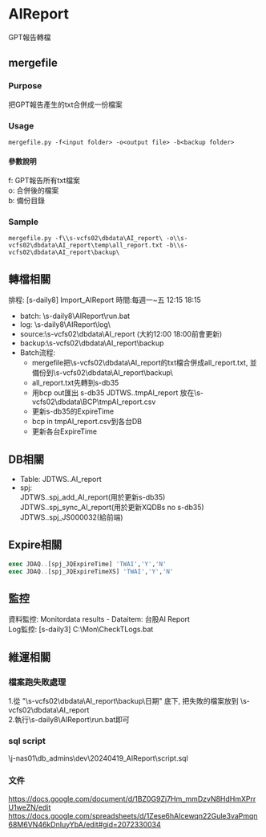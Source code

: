 # AIReport
GPT報告轉檔

## mergefile
### Purpose
把GPT報告產生的txt合併成一份檔案
### Usage
```
mergefile.py -f<input folder> -o<output file> -b<backup folder>
```
#### 參數說明
f: GPT報告所有txt檔案  
o: 合併後的檔案  
b: 備份目錄  
### Sample
```
mergefile.py -f\\s-vcfs02\dbdata\AI_report\ -o\\s-vcfs02\dbdata\AI_report\temp\all_report.txt -b\\s-vcfs02\dbdata\AI_report\backup\
```

## 轉檔相關
排程: [s-daily8] Import_AIReport 
時間:每週一~五 12:15 18:15
* batch: \\s-daily8\AIReport\run.bat
* log: \\s-daily8\AIReport\log\
* source:\\s-vcfs02\dbdata\AI_report  (大約12:00 18:00前會更新)
* backup:\\s-vcfs02\dbdata\AI_report\backup
* Batch流程:
  - mergefile把\\s-vcfs02\dbdata\AI_report的txt檔合併成all_report.txt, 並備份到\\s-vcfs02\dbdata\AI_report\backup\
  - all_report.txt先轉到s-db35
  - 用bcp out匯出 s-db35 JDTWS..tmpAI_report 放在\\s-vcfs02\dbdata\BCP\tmpAI_report.csv
  - 更新s-db35的ExpireTime
  - bcp in tmpAI_report.csv到各台DB
  - 更新各台ExpireTime

## DB相關
* Table: JDTWS..AI_report  
* spj:  
  JDTWS..spj_add_AI_report(用於更新s-db35)  
  JDTWS..spj_sync_AI_report(用於更新XQDBs no s-db35)  
  JDTWS..spj_JS000032(給前端)

## Expire相關
``` sql
exec JDAQ..[spj_JQExpireTime] 'TWAI','Y','N'  
exec JDAQ..[spj_JQExpireTimeXS] 'TWAI','Y','N'
```

## 監控
資料監控: Monitordata results - Dataitem: 台股AI Report  
Log監控: [s-daily3] C:\Mon\CheckTLogs.bat

## 維運相關
### 檔案跑失敗處理
1.從 "\\s-vcfs02\dbdata\AI_report\backup\日期\" 底下, 把失敗的檔案放到 \\s-vcfs02\dbdata\AI_report\
2.執行\\s-daily8\AIReport\run.bat即可

### sql script
\\j-nas01\db_admins\dev\20240419_AIReport\script.sql

### 文件
https://docs.google.com/document/d/1BZ0G9Zj7Hm_mmDzvN8HdHmXPrrU1weZN/edit  
https://docs.google.com/spreadsheets/d/1Zese6hAIcewqn22Gule3vaPmqn68M6VN46kDnIuyYbA/edit#gid=2072330034
